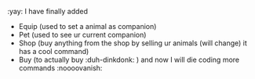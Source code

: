 :yay: I have finally added
- Equip (used to set a animal as companion)
- Pet (used to see ur current companion)
- Shop (buy anything from the shop by selling ur animals (will change) it has a cool command)
- Buy (to actually buy :duh-dinkdonk: )
and now I will die coding more commands :noooovanish: